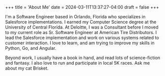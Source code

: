 +++
title = 'About Me'
date = 2024-03-11T13:37:27-04:00
draft = false
+++

I'm a Software Engineer based in Orlando, Florida who specializes in Salesforce implementations. I earned my Computer Science degree at the University of Central Florida. At Deloitte, I was a Consultant before I moved to my current role as Sr. Software Engineer at American Tire Distributors. I lead the Salesforce implementation and work on various systems related to customer interaction. I love to learn, and am trying to improve my skills in Python, Go, and Angular.

Beyond work, I usually have a book in hand, and read lots of science-fiction and fantasy. I also love to run and participate in local 5K races. Ask me about my cat Brisket.